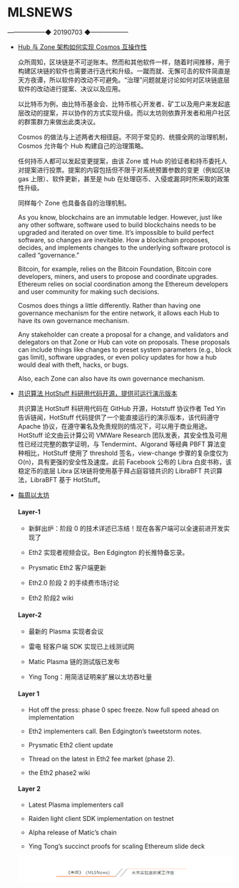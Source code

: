 # ​MLSNEWS
——————◆
20190703
◆——————
* [Hub 与 Zone 架构如何实现 Cosmos 互操作性](https://www.preethikasireddy.com/posts/how-does-cosmos-work-part2)

  众所周知，区块链是不可逆账本。然而和其他软件一样，随着时间推移，用于构建区块链的软件也需要进行迭代和升级。一蹴而就、无懈可击的软件简直是天方夜谭，所以软件的改动不可避免。“治理”问题就是讨论如何对区块链底层软件的改动进行提案、决议以及应用。

  以比特币为例，由比特币基金会、比特币核心开发者、矿工以及用户来发起底层改动的提案，并以协作的方式实现升级。而以太坊则依靠开发者和用户社区的群策群力来做出此类决议。

  Cosmos 的做法与上述两者大相径庭。不同于常见的、统摄全网的治理机制，Cosmos 允许每个 Hub 构建自己的治理策略。

  任何持币人都可以发起变更提案，由该 Zone 或 Hub 的验证者和持币委托人对提案进行投票。提案的内容包括但不限于对系统预置参数的变更（例如区块 gas 上限）、软件更新，甚至是 hub 在处理窃币、入侵或漏洞时所采取的政策性升级。

  同样每个 Zone 也具备各自的治理机制。

  As you know, blockchains are an immutable ledger. However, just like any other software, software used to build blockchains needs to be upgraded and iterated on over time. It’s impossible to build perfect software, so changes are inevitable. How a blockchain proposes, decides, and implements changes to the underlying software protocol is called “governance.”

  Bitcoin, for example, relies on the Bitcoin Foundation, Bitcoin core developers, miners, and users to propose and coordinate upgrades. Ethereum relies on social coordination among the Ethereum developers and user community for making such decisions.

  Cosmos does things a little differently. Rather than having one governance mechanism for the entire network, it allows each Hub to have its own governance mechanism.

  Any stakeholder can create a proposal for a change, and validators and delegators on that Zone or Hub can vote on proposals. These proposals can include things like changes to preset system parameters (e.g., block gas limit), software upgrades, or even policy updates for how a hub would deal with theft, hacks, or bugs.

  Also, each Zone can also have its own governance mechanism.
* [共识算法 HotStuff 科研用代码开源，提供可运行演示版本](https://github.com/hot-stuff/libhotstuff)

  共识算法 HotStuff 科研用代码在 GitHub 开源，Hotstuff 协议作者 Ted Yin 告诉链闻，HotStuff 代码提供了一个能直接运行的演示版本，该代码遵守 Apache 协议，在遵守署名及免责规则的情况下，可以用于商业用途。HotStuff 论文由云计算公司 VMWare Research 团队发表，其安全性及可用性已经过完整的数学证明，与 Tendermint、Algorand 等经典 PBFT 算法变种相比，HotStuff 使用了 threshold 签名，view-change 步骤的复杂度仅为 O(n)，具有更强的安全性及速度。此前 Facebook 公布的 Libra 白皮书称，该稳定币的底层 Libra 区块链将使用基于拜占庭容错共识的 LibraBFT 共识算法，LibraBFT 基于 HotStuff。
* [每周以太坊](https://weekinethereumnews.com/)

  #### Layer-1

  * 新鲜出炉：阶段 0 的技术详述已冻结！现在各客户端可以全速前进开发实现了
  
  * Eth2 实现者视频会议。Ben Edgington 的长推特备忘录。

  * Prysmatic Eth2 客户端更新
 
  * Eth2.0 阶段 2 的手续费市场讨论

  * Eth2 阶段2 wiki

  #### Layer-2

  * 最新的 Plasma 实现者会议

  * 雷电 轻客户端 SDK 实现已上线测试网

  * Matic Plasma 链的测试版已发布

  * Ying Tong：用简洁证明来扩展以太坊吞吐量

  #### Layer 1

  * Hot off the press: phase 0 spec freeze. Now full speed ahead on implementation

  * Eth2 implementers call. Ben Edgington’s tweetstorm notes.
  
  * Prysmatic Eth2 client update

  * Thread on the latest in Eth2 fee market (phase 2).
  
  * the Eth2 phase2 wiki
  
  #### Layer 2

  * Latest Plasma implementers call

  * Raiden light client SDK implementation on testnet

  * Alpha release of Matic’s chain

  * Ying Tong’s succinct proofs for scaling Ethereum slide deck

  ![](/image/footlogo.png)